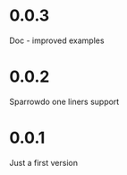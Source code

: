 # 0.0.3

Doc - improved examples

# 0.0.2

Sparrowdo one liners support

# 0.0.1

Just a first version



